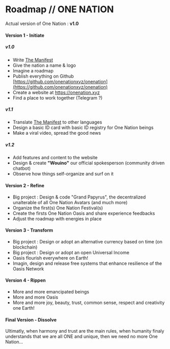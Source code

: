 Roadmap // ONE NATION
=====================

Actual version of One Nation : **v1.0**

#### Version 1 - Initiate

##### v1.0

- Write [The Manifest](./manifest)
- Give the nation a name & logo
- Imagine a roadmap
- Publish everything on Github [https://github.com/onenationxyz/onenation](https://github.com/onenationxyz/onenation)
- Create a website at https://onenation.xyz
- Find a place to work together (Telegram ?)

##### v1.1

- Translate [The Manifest](./manifest) to other languages
- Design a basic ID card with basic ID registry for One Nation beings
- Make a viral video, spread the good news

##### v1.2

- Add features and content to the website 
- Design & create **"Wouino"** our official spokesperson (community driven chatbot)
- Observe how things self-organize and surf on it

#### Version 2 - Refine

- Big project : Design & code "Grand Papyrus", the decentralized unalterable of all One Nation Avatars (and much more)
- Organize the first(s) One Nation Festival(s)
- Create the firsts One Nation Oasis and share experience feedbacks
- Adjust the roadmap with energies in place


#### Version 3 - Transform

- Big project : Design or adopt an alternative currency based on time (on blockchain)
- Big project : Design or adopt an open Universal Income
- Oasis flourish everywhere on Earth!
- Imagin, design and release free systems that enhance resilience of the Oasis Network


#### Version 4 - Rippen

- More and more emancipated beings
- More and more Oasis
- More and more joy, beauty, trust, common sense, respect and creativity one Earth!


#### Final Version - Dissolve

Ultimatly, when harmony and trust are the main rules, when humanity finaly understands that we are all ONE and unique, then we need no more One Nation...